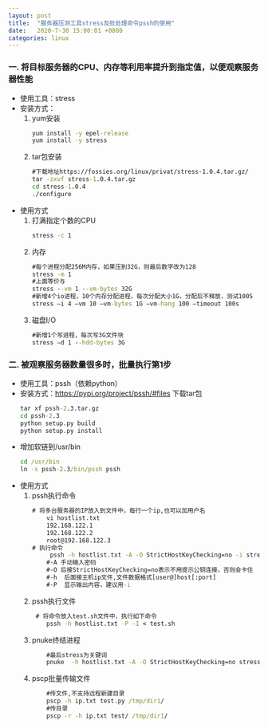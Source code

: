 ```yaml
---
layout: post
title:  "服务器压测工具stress及批处理命令pssh的使用"
date:   2020-7-30 15:00:01 +0800
categories: linux
---
```


### 一. 将目标服务器的CPU、内存等利用率提升到指定值，以便观察服务器性能
- 使用工具：stress
- 安装方式：  
    1. yum安装  
        ```cmd
        yum install -y epel-release
        yum install -y stress  
       ```
     2. tar包安装
        ```cmd
        #下载地址https://fossies.org/linux/privat/stress-1.0.4.tar.gz/
        tar -zxvf stress-1.0.4.tar.gz
        cd stress-1.0.4
        ./configure
        ```
- 使用方式
    1. 打满指定个数的CPU
        ```cmd
        stress -c 1 
        ```
    2. 内存
        ```cmd
       #每个进程分配256M内存，如果压到32G，则最后数字改为128
       stress -m 1
       #上面等价与
       stress --vm 1 --vm-bytes 32G
       #新增4个io进程，10个内存分配进程，每次分配大小1G，分配后不释放，测试100S
        stress –i 4 –vm 10 –vm-bytes 1G –vm-hang 100 –timeout 100s 
       ```  
    3. 磁盘I/O
        ```cmd
       #新增1个写进程，每次写3G文件块
       stress –d 1 --hdd-bytes 3G 
       ```      
### 二. 被观察服务器数量很多时，批量执行第1步
- 使用工具：pssh（依赖python）
- 安装方式：https://pypi.org/project/pssh/#files 下载tar包
    ```cmd
    tar xf pssh-2.3.tar.gz
    cd pssh-2.3
    python setup.py build
    python setup.py install
    ```
- 增加软链到/usr/bin
    ```cmd
    cd /usr/bin
    ln -s pssh-2.3/bin/pssh pssh
    ```  
- 使用方式
    1. pssh执行命令
        ```cmd
        # 将多台服务器的IP放入到文件中，每行一个ip,也可以加用户名
            vi hostlist.txt
            192.168.122.1
            192.168.122.2
            root@192.168.122.3
        # 执行命令
             pssh -h hostlist.txt -A -O StrictHostKeyChecking=no -i stress -c 1 
            #-A 手动输入密码
            #-O 后接StrictHostKeyChecking=no表示不用提示公钥连接，否则会卡住
            #-h  后面接主机ip文件,文件数据格式[user@]host[:port]
            #-P  显示输出内容，建议用-i
        ```  
    2. pssh执行文件
        ```cmd
         # 将命令放入test.sh文件中，执行如下命令
            pssh -h hostlist.txt -P -I < test.sh
        ```
    3. pnuke终结进程
        ```cmd
            #最后stress为关键词
            pnuke  -h hostlist.txt -A -O StrictHostKeyChecking=no stress
        ```
    4. pscp批量传输文件
        ```cmd
            #传文件,不支持远程新建目录
            pscp -h ip.txt test.py /tmp/dir1/
            #传目录
            pscp -r -h ip.txt test/ /tmp/dir1/
        ```
    




